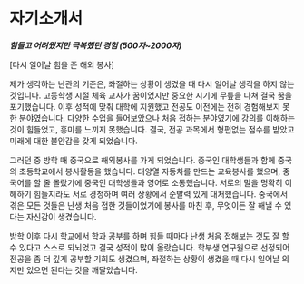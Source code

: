 # 자기소개서

***힘들고 어려웠지만 극복했던 경험 (500자~2000자)***

[다시 일어날 힘을 준 해외 봉사]

제가 생각하는 난관의 기준은, 좌절하는 상황이 생겼을 때 다시 일어날 생각을 하지 않는 것입니다. 고등학생 시절 체육 교사가 꿈이었지만 중요한 시기에 무릎을 다쳐 결국 꿈을 포기했습니다. 이후 성적에 맞춰 대학에 지원했고 전공도 이전에는 전혀 경험해보지 못한 분야였습니다. 다양한 수업을 들어보았으나 처음 접하는 분야였기에 강의를 이해하는 것이 힘들었고, 흥미를 느끼지 못했습니다. 결국, 전공 과목에서 형편없는 점수를 받았고 미래에 대한 불안감을 갖게 되었습니다.

그러던 중 방학 때 중국으로 해외봉사를 가게 되었습니다. 중국인 대학생들과 함께 중국의 초등학교에서 봉사활동을 했습니다. 태양열 자동차를 만드는 교육봉사를 했으며, 중국어를 할 줄 몰랐기에 중국인 대학생들과 영어로 소통했습니다. 서로의 말을 명확히 이해하기 힘들지라도 서로 경청하며 여러 상황에서 순발력 있게 대처했습니다. 중국에서 겪은 모든 것들은 난생 처음 접한 것들이었기에 봉사를 마친 후, 무엇이든 잘 해낼 수 있다는 자신감이 생겼습니다.

방학 이후 다시 학교에서 학과 공부를 하며 힘들 때마다 난생 처음 접해보는 것도 잘 할 수 있다고 스스로 되뇌었고 결국 성적이 많이 올랐습니다. 학부생 연구원으로 선정되어 전공을 좀 더 깊게 공부할 기회도 생겼으며, 좌절하는 상황이 생겼을 때 다시 일어날 의지만 있으면 된다는 것을 깨달았습니다.